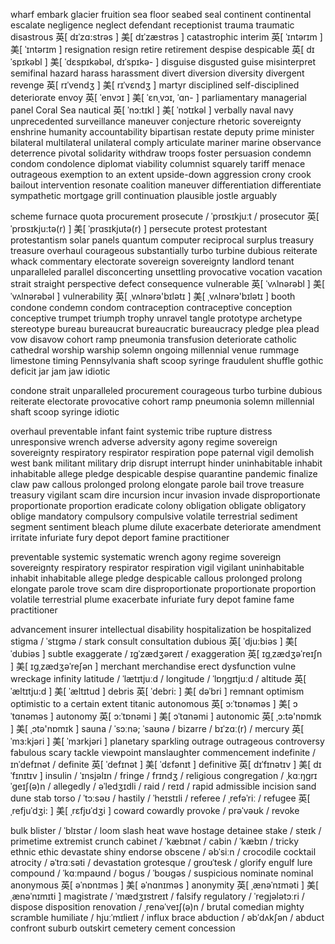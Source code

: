 wharf
embark
glacier
fruition
sea floor
seabed
seal
continent
continental
escalate
negligence
neglect
defendant
receptionist
trauma
traumatic
disastrous 英[ dɪˈzɑ:strəs ]  美[ dɪˈzæstrəs ]
catastrophic
interim 英[ ˈɪntərɪm ]  美[ ˈɪntərɪm ]
resignation
resign
retire
retirement
despise
despicable 英[ dɪˈspɪkəbl ]  美[ ˈdɛspɪkəbəl, dɪˈspɪkə- ]
disguise
disgusted
guise
misinterpret
semifinal
hazard
harass
harassment
divert
diversion
diversity
divergent
revenge 英[ rɪˈvendʒ ]  美[ rɪˈvɛndʒ ]
martyr
disciplined
self-disciplined
deteriorate
envoy 英[ ˈenvɔɪ ]  美[ ˈɛnˌvɔɪ, ˈɑn- ]
parliamentary
managerial
panel
Coral Sea
nautical 英[ ˈnɔ:tɪkl ]  美[ ˈnɔtɪkəl ]
verbally
naval
navy
unprecedented
surveillance
maneuver
conjecture
rhetoric
sovereignty
enshrine
humanity
accountability
bipartisan
restate
deputy prime minister
bilateral
multilateral
unilateral
comply
articulate
mariner
marine
observance
deterrence
pivotal
solidarity
withdraw troops
foster
persuasion
condemn
condom
condolence
diplomat
viability
columnist
squarely
tariff
menace
outrageous
exemption
to an extent
upside-down
aggression
crony
crook
bailout
intervention
resonate
coalition
maneuver
differentiation
differentiate
sympathetic
mortgage
grill
continuation
plausible
jostle
arguably

scheme
furnace
quota
procurement
prosecute / ˈprɒsɪkjuːt /
prosecutor 英[ ˈprɒsɪkju:tə(r) ]  美[ ˈprɑsɪkjutə(r) ]
persecute
protest
protestant
protestantism
solar panels
quantum computer
reciprocal
surplus
treasury
treasure
overhaul
courageous
substantially
turbo
turbine
dubious
reiterate
whack
commentary
electorate
sovereign
sovereignty
landlord
tenant
unparalleled
parallel
disconcerting
unsettling
provocative
vocation
vacation
strait
straight
perspective
defect
consequence
vulnerable 英[ ˈvʌlnərəbl ]  美[ ˈvʌlnərəbəl ]
vulnerability 英[ ˌvʌlnərə'bɪlətɪ ]  美[ ˌvʌlnərə'bɪlətɪ ]
booth
condone
condemn
condom
contraception
contraceptive
conception
conceptive
trumpet
triumph
trophy
unravel
tangle
prototype
archetype
stereotype
bureau
bureaucrat
bureaucratic
bureaucracy
pledge
plea
plead
vow
disavow
cohort
ramp
pneumonia
transfusion
deteriorate
catholic
cathedral
worship
warship
solemn
ongoing
millennial
venue
rummage
limestone
timing
Pennsylvania
shaft
scoop
syringe
fraudulent
shuffle
gothic
deficit
jar
jam
jaw
idiotic


condone
strait
unparalleled
procurement
courageous
turbo
turbine
dubious
reiterate
electorate
provocative
cohort
ramp
pneumonia
solemn
millennial
shaft
scoop
syringe
idiotic

overhaul
preventable
infant
faint
systemic
tribe
rupture
distress
unresponsive
wrench
adverse
adversity
agony
regime
sovereign
sovereignty
respiratory
respirator
respiration
pope
paternal
vigil
demolish
west bank
militant
military
drip
disrupt
interrupt
hinder
uninhabitable
inhabit
inhabitable
allege
pledge
despicable
despise
quarantine
pandemic
finalize
claw
paw
callous
prolonged
prolong
elongate
parole
bail
trove
treasure
treasury
vigilant
scam
dire
incursion
incur
invasion
invade
disproportionate
proportionate
proportion
eradicate
colony
obligation
obligate
obligatory
oblige
mandatory
compulsory
compulsive
volatile
terrestrial
sediment
segment 
sentiment
bleach
plume
dilute
exacerbate
deteriorate
amendment
irritate
infuriate
fury
depot
deport
famine
practitioner





preventable
systemic
systematic
wrench
agony
regime
sovereign
sovereignty
respiratory
respirator
respiration
vigil
vigilant
uninhabitable
inhabit
inhabitable
allege
pledge
despicable
callous
prolonged
prolong
elongate
parole
trove
scam
dire
disproportionate
proportionate
proportion
volatile
terrestrial
plume
exacerbate
infuriate
fury
depot
famine
fame
practitioner

advancement
insurer
intellectual disability
hospitalization
be hospitalized
stigma / ˈstɪɡmə /
stark
consult
consultation
dubious 英[ ˈdju:biəs ]  美[ ˈdubiəs ]
subtle
exaggerate / ɪɡˈzædʒəreɪt /
exaggeration 英[ ɪgˌzædʒəˈreɪʃn ]  美[ ɪɡˌzædʒəˈreʃən ]
merchant
merchandise
erect
dysfunction
vulne
wreckage
infinity
latitude / ˈlætɪtjuːd /
longitude / ˈlɒŋɡɪtjuːd /
altitude 英[ ˈæltɪtju:d ]  美[ ˈæltɪtud ]
debris 英[ ˈdebri: ]  美[ dəˈbri ]
remnant
optimism
optimistic
to a certain extent
titanic
autonomous 英[ ɔ:ˈtɒnəməs ]  美[ ɔˈtɑnəməs ]
autonomy 英[ ɔ:ˈtɒnəmi ]  美[ ɔˈtɑnəmi ]
autonomic 英[ ˌɔ:tə'nɒmɪk ]  美[ ˌɔtə'nɒmɪk ]
sauna / ˈsɔːnə; ˈsaʊnə /
bizarre / bɪˈzɑː(r) /
mercury 英[ ˈmɜ:kjəri ]  美[ ˈmɜrkjəri ]
planetary
sparkling
outrage
outrageous
controversy
fabulous
scary
tackle
viewpoint
manslaughter
commencement
indefinite / ɪnˈdefɪnət /
definite 英[ ˈdefɪnət ]  美[ ˈdɛfənɪt ]
definitive 英[ dɪˈfɪnətɪv ]  美[ dɪˈfɪnɪtɪv ]
insulin / ˈɪnsjəlɪn /
fringe / frɪndʒ /
religious
congregation / ˌkɑːŋɡrɪˈɡeɪʃ(ə)n /
allegedly / əˈledʒɪdli /
raid / reɪd /
rapid
admissible
incision
sand dune
stab
torso / ˈtɔːsəʊ /
hastily / ˈheɪstɪli /
referee / ˌrefəˈriː /
refugee 英[ ˌrefjuˈdʒi: ]  美[ ˌrɛfjʊˈdʒi ]
coward
cowardly
provoke / prəˈvəʊk /
revoke

bulk
blister / ˈblɪstər /
loom
slash
heat wave
hostage
detainee
stake / steɪk /
primetime
extremist
crunch
cabinet / ˈkæbɪnət /
cabin / ˈkæbɪn /
tricky
ethnic
ethic
devastate
shiny
endorse
obscene / əbˈsiːn /
crocodile
cocktail
atrocity / əˈtrɑːsəti /
devastation
grotesque / ɡroʊˈtesk /
glorify
engulf
lure
compound / ˈkɑːmpaʊnd /
bogus / ˈboʊɡəs /
suspicious
nominate
nominal
anonymous 英[ əˈnɒnɪməs ]  美[ əˈnɑnɪməs ]
anonymity 英[ ˌænəˈnɪməti ]  美[ ˌænəˈnɪmɪti ]
magistrate / ˈmædʒɪstreɪt /
falsify 
regulatory / ˈreɡjələtɔːri /
dispose
disposition
renovation / ˌrenəˈveɪʃ(ə)n /
brutal
comedian
mighty
scramble
humiliate / hjuːˈmɪlieɪt /
influx
brace
abduction / əbˈdʌkʃən /
abduct
confront
suburb
outskirt
cemetery
cement
concession











